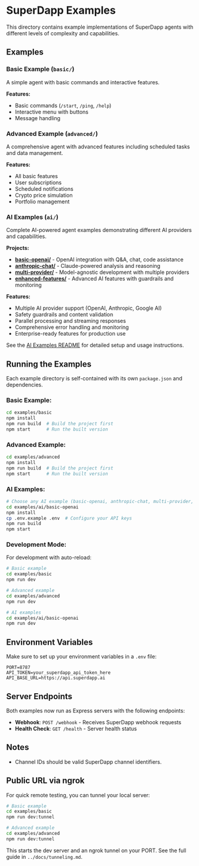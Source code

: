 # SuperDapp Examples

This directory contains example implementations of SuperDapp agents with different levels of complexity and capabilities.

## Examples

### Basic Example (`basic/`)

A simple agent with basic commands and interactive features.

**Features:**
- Basic commands (`/start`, `/ping`, `/help`)
- Interactive menu with buttons
- Message handling

### Advanced Example (`advanced/`)

A comprehensive agent with advanced features including scheduled tasks and data management.

**Features:**
- All basic features
- User subscriptions
- Scheduled notifications
- Crypto price simulation
- Portfolio management

### AI Examples (`ai/`)

Complete AI-powered agent examples demonstrating different AI providers and capabilities.

**Projects:**
- **[basic-openai/](./ai/basic-openai/)** - OpenAI integration with Q&A, chat, code assistance
- **[anthropic-chat/](./ai/anthropic-chat/)** - Claude-powered analysis and reasoning
- **[multi-provider/](./ai/multi-provider/)** - Model-agnostic development with multiple providers
- **[enhanced-features/](./ai/enhanced-features/)** - Advanced AI features with guardrails and monitoring

**Features:**
- Multiple AI provider support (OpenAI, Anthropic, Google AI)
- Safety guardrails and content validation
- Parallel processing and streaming responses
- Comprehensive error handling and monitoring
- Enterprise-ready features for production use

See the [AI Examples README](./ai/README.md) for detailed setup and usage instructions.

## Running the Examples

Each example directory is self-contained with its own `package.json` and dependencies.

### Basic Example:

```bash
cd examples/basic
npm install
npm run build  # Build the project first
npm start      # Run the built version
```

### Advanced Example:

```bash
cd examples/advanced
npm install
npm run build  # Build the project first
npm start      # Run the built version
```

### AI Examples:

```bash
# Choose any AI example (basic-openai, anthropic-chat, multi-provider, enhanced-features)
cd examples/ai/basic-openai
npm install
cp .env.example .env  # Configure your API keys
npm run build
npm start
```

### Development Mode:

For development with auto-reload:

```bash
# Basic example
cd examples/basic
npm run dev

# Advanced example
cd examples/advanced
npm run dev

# AI examples
cd examples/ai/basic-openai
npm run dev
```

## Environment Variables

Make sure to set up your environment variables in a `.env` file:

```
PORT=8787
API_TOKEN=your_superdapp_api_token_here
API_BASE_URL=https://api.superdapp.ai
```

## Server Endpoints

Both examples now run as Express servers with the following endpoints:

- **Webhook**: `POST /webhook` - Receives SuperDapp webhook requests
- **Health Check**: `GET /health` - Server health status

## Notes

- Channel IDs should be valid SuperDapp channel identifiers.

## Public URL via ngrok

For quick remote testing, you can tunnel your local server:

```bash
# Basic example
cd examples/basic
npm run dev:tunnel

# Advanced example
cd examples/advanced
npm run dev:tunnel
```

This starts the dev server and an ngrok tunnel on your PORT. See the full guide in `../docs/tunneling.md`.
